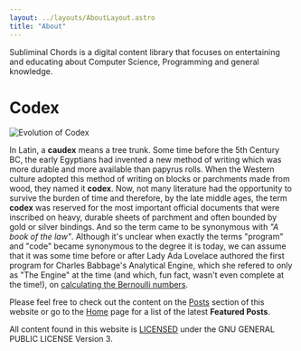 ```yaml
---
layout: ../layouts/AboutLayout.astro
title: "About"
---
```


Subliminal Chords is a digital content library that focuses on entertaining and educating about Computer Science, Programming and general knowledge.

# Codex

<img src="/assets/images/codex-evolution.svg" class="size-full mx-auto" alt="Evolution of Codex" />

In Latin, a **caudex** means a tree trunk. Some time before the 5th Century BC, the early Egyptians had invented a new method of writing which was more durable and more available than papyrus rolls. When the Western culture adopted this method of writing on blocks or parchments made from wood, they named it **codex**. Now, not many literature had the opportunity to survive the burden of time and therefore, by the late middle ages, the term **codex** was reserved for the most important official documents that were inscribed on heavy, durable sheets of parchment and often bounded by gold or silver bindings. And so the term came to be synonymous with *"A book of the law"*. Although it's unclear when exactly the terms "program" and "code" became synonymous to the degree it is today, we can assume that it was some time before or after Lady Ada Lovelace authored the first program for Charles Babbage's Analytical Engine, which she refered to only as "The Engine" at the time (and which, fun fact, wasn't even complete at the time!), on [calculating the Bernoulli numbers](https://en.wikipedia.org/wiki/Note_G).

Please feel free to check out the content on the [Posts](/posts) section of this website or go to the [Home](/) page for a list of the latest **Featured Posts**.

All content found in this website is [LICENSED](/license) under the GNU GENERAL PUBLIC LICENSE Version 3. 
